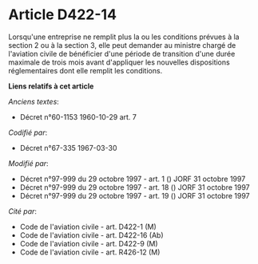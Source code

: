 # Article D422-14

Lorsqu'une entreprise ne remplit plus la ou les conditions prévues à la section 2 ou à la section 3, elle peut demander au
ministre chargé de l'aviation civile de bénéficier d'une période de transition d'une durée maximale de trois mois avant
d'appliquer les nouvelles dispositions réglementaires dont elle remplit les conditions.

**Liens relatifs à cet article**

_Anciens textes_:

  - Décret n°60-1153 1960-10-29 art. 7

_Codifié par_:

  - Décret n°67-335 1967-03-30

_Modifié par_:

  - Décret n°97-999 du 29 octobre 1997 - art. 1 () JORF 31 octobre 1997
  - Décret n°97-999 du 29 octobre 1997 - art. 18 () JORF 31 octobre 1997
  - Décret n°97-999 du 29 octobre 1997 - art. 19 () JORF 31 octobre 1997

_Cité par_:

  - Code de l'aviation civile - art. D422-1 (M)
  - Code de l'aviation civile - art. D422-16 (Ab)
  - Code de l'aviation civile - art. D422-9 (M)
  - Code de l'aviation civile - art. R426-12 (M)

